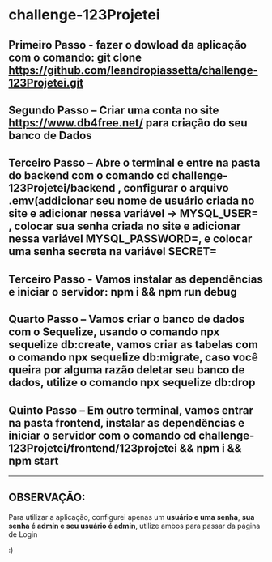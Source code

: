 # challenge-123Projetei

## Primeiro Passo - fazer o dowload da aplicação com o comando: git clone https://github.com/leandropiassetta/challenge-123Projetei.git

## Segundo Passo – Criar uma conta no site https://www.db4free.net/ para criação do seu banco de Dados

## Terceiro Passo – Abre o terminal e entre na pasta do backend com o  comando cd challenge-123Projetei/backend , configurar o arquivo .emv(addicionar seu nome de usuário criada no site e adicionar nessa variável -> MYSQL_USER= , colocar sua senha criada no site e adicionar nessa variável MYSQL_PASSWORD=, e colocar uma senha secreta na variável SECRET=

## Terceiro Passo -  Vamos instalar as dependências e iniciar o servidor: npm i && npm run debug

## Quarto Passo – Vamos criar o banco de dados com o Sequelize, usando o comando npx sequelize db:create, vamos criar as tabelas com o comando npx sequelize db:migrate, caso você queira por alguma razão deletar  seu banco de dados, utilize o comando npx sequelize db:drop

## Quinto Passo –  Em outro terminal, vamos entrar na pasta frontend, instalar as dependências e iniciar o servidor com o comando cd challenge-123Projetei/frontend/123projetei && npm i && npm start

-------------------------------------------------------------------------------------------------------------------------------------------------------------
## OBSERVAÇÃO:

Para utilizar a aplicação, configurei apenas um <b>usuário e uma senha</b>, <b>sua senha é admin e seu usuário é admin</b>, utilize ambos para passar da página de Login

:)
